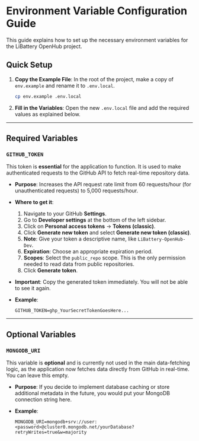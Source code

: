 # Environment Variable Configuration Guide

This guide explains how to set up the necessary environment variables for the LiBattery OpenHub project.

## Quick Setup

1.  **Copy the Example File**: In the root of the project, make a copy of `env.example` and rename it to `.env.local`.
    
    ```bash
    cp env.example .env.local
    ```

2.  **Fill in the Variables**: Open the new `.env.local` file and add the required values as explained below.

---

## Required Variables

### `GITHUB_TOKEN`

This token is **essential** for the application to function. It is used to make authenticated requests to the GitHub API to fetch real-time repository data.

-   **Purpose**: Increases the API request rate limit from 60 requests/hour (for unauthenticated requests) to 5,000 requests/hour.
-   **Where to get it**:
    1.  Navigate to your GitHub **Settings**.
    2.  Go to **Developer settings** at the bottom of the left sidebar.
    3.  Click on **Personal access tokens** -> **Tokens (classic)**.
    4.  Click **Generate new token** and select **Generate new token (classic)**.
    5.  **Note**: Give your token a descriptive name, like `LiBattery-OpenHub-Dev`.
    6.  **Expiration**: Choose an appropriate expiration period.
    7.  **Scopes**: Select the `public_repo` scope. This is the only permission needed to read data from public repositories.
    8.  Click **Generate token**.
-   **Important**: Copy the generated token immediately. You will not be able to see it again.
-   **Example**:
    
    ```
    GITHUB_TOKEN=ghp_YourSecretTokenGoesHere...
    ```

---

## Optional Variables

### `MONGODB_URI`

This variable is **optional** and is currently not used in the main data-fetching logic, as the application now fetches data directly from GitHub in real-time. You can leave this empty.

-   **Purpose**: If you decide to implement database caching or store additional metadata in the future, you would put your MongoDB connection string here.
-   **Example**:
    
    ```
    MONGODB_URI=mongodb+srv://user:<password>@cluster0.mongodb.net/yourDatabase?retryWrites=true&w=majority
    ``` 